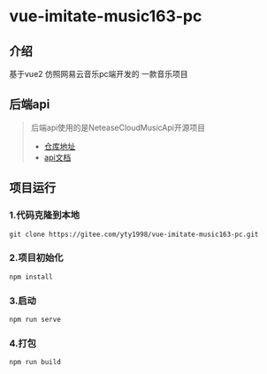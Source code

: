 # vue-imitate-music163-pc

## 介绍
基于vue2 仿照网易云音乐pc端开发的 一款音乐项目
## 后端api
>后端api使用的是NeteaseCloudMusicApi开源项目
> * [仓库地址](https://github.com/Binaryify/NeteaseCloudMusicApi.git) 
> * [api文档](https://binaryify.github.io/NeteaseCloudMusicApi)

## 项目运行
### 1.代码克隆到本地
```
git clone https://gitee.com/yty1998/vue-imitate-music163-pc.git
```
### 2.项目初始化
```
npm install
```

### 3.启动
```
npm run serve
```

### 4.打包
```
npm run build
```





